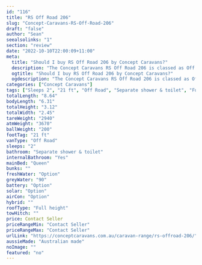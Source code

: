 ```yaml
---
id: "116"
title: "RS Off Road 206"
slug: "Concept-Caravans-RS-Off-Road-206"
draft: "false"
author: "Sean"
seealsolinks: "1"
section: "review"
date: "2022-10-10T22:00:09+11:00"
meta:
  title: "Should I buy RS Off Road 206 by Concept Caravans?"
  description: "The Concept Caravans RS Off Road 206 is classed as Off Road, and sleeps 2 people. It is Australian made and comes in at 21 ft. It generally has Separate shower & toilet."
  ogtitle: "Should I buy RS Off Road 206 by Concept Caravans?"
  ogdescription: "The Concept Caravans RS Off Road 206 is classed as Off Road, and sleeps 2 people. It is Australian made and comes in at 21 ft. It generally has Separate shower & toilet."
categories: ["Concept Caravans"]
tags: ["Sleeps 2", "21 ft", "Off Road", "Separate shower & toilet", "Full height", "Price Unknown", "Australian made"]
totalLength: "8.64"
bodyLength: "6.31"
totalHeight: "3.12"
totalWidth: "2.45"
tareWeight: "2940"
atmWeight: "3670"
ballWeight: "200"
footTag: "21 ft"
vanType: "Off Road"
sleeps: "2"
bathroom: "Separate shower & toilet"
internalBathroom: "Yes"
mainBed: "Queen"
bunks: ""
freshWater: "Option"
greyWater: "90"
battery: "Option"
solar: "Option"
airCon: "Option"
hybrid: ""
roofType: "Full height"
towHitch: ""
price: Contact Seller
priceRangeMin: "Contact Seller"
priceRangeMax: "Contact Seller"
urlLink: "https://conceptcaravans.com.au/caravan-range/rs-offroad-206/"
aussieMade: "Australian made"
noImage: ""
featured: "no"
---
```


